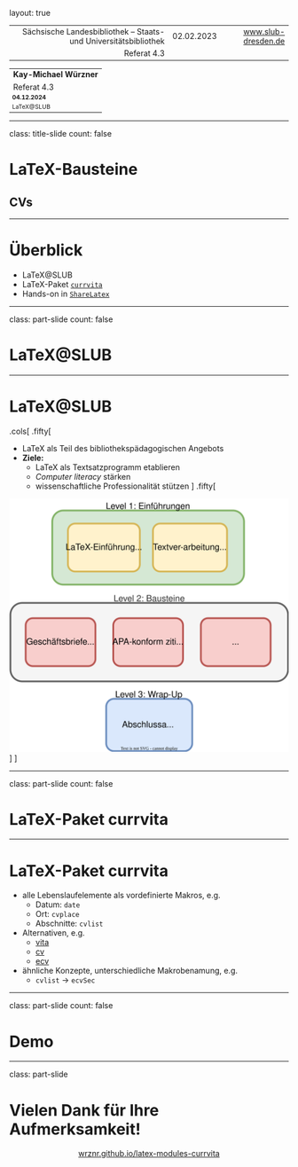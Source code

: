 layout: true
  
<div class="my-header"></div>

<div class="my-footer">
  <table>
    <tr>
      <td style="text-align:right">Sächsische Landesbibliothek – Staats- und Universitätsbibliothek</td>
      <td>02.02.2023</td>
      <td style="text-align:right"><a href="https://www.slub-dresden.de/">www.slub-dresden.de</a></td>
    </tr>
    <tr>
      <td style="text-align:right">Referat 4.3</td>
      <td />
    </tr>
  </table>
</div>

<div class="my-title-footer">
  <table>
    <tr>
      <td style="text-align:left"><b>Kay-Michael Würzner</b></td>
    </tr>
    <tr>
      <td style="text-align:left">Referat 4.3</td>
    </tr>
    <tr>
      <td style="font-size:8pt"><b>04.12.2024</b></td>
    </tr>
    <tr>
      <td style="font-size:8pt">LaTeX@SLUB</td>
    </tr>
  </table>
</div>

---

class: title-slide
count: false

# LaTeX-Bausteine
## CVs

---

# Überblick

- LaTeX@SLUB
- LaTeX-Paket [`currvita`](https://ctan.org/pkg/currvita)
- Hands-on in [`ShareLatex`](https://tex.zih.tu-dresden.de/)

---

class: part-slide
count: false

# LaTeX@SLUB

---

# LaTeX@SLUB

.cols[
.fifty[
- LaTeX als Teil des bibliothekspädagogischen Angebots
- **Ziele:**
  + LaTeX als Textsatzprogramm etablieren
  + *Computer literacy* stärken
  + wissenschaftliche Professionalität stützen
]
.fifty[
<img src="img/program.svg">
]
]

---

class: part-slide
count: false

# LaTeX-Paket currvita

---

# LaTeX-Paket currvita

- alle Lebenslaufelemente als vordefinierte Makros, e.g.
  + Datum: `date`
  + Ort: `cvplace`
  + Abschnitte: `cvlist`
- Alternativen, e.g.
  + [vita](https://ctan.org/pkg/vita)
  + [cv](https://ctan.org/pkg/cv)
  + [ecv](https://ctan.org/pkg/ecv)
- ähnliche Konzepte, unterschiedliche Makrobenamung, e.g.
  + `cvlist` → `ecvSec`

---

class: part-slide
count: false

# Demo

---

class: part-slide

# Vielen Dank für Ihre Aufmerksamkeit!

<center>
<a href="https://wrznr.github.io/latex-modules-currvita/#1">wrznr.github.io/latex-modules-currvita</a>
</center>
